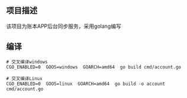 
##  项目描述

该项目为账本APP后台同步服务，采用golang编写

## 编译

```shell
# 交叉编译windows
CGO_ENABLED=0  GOOS=windows  GOARCH=amd64  go build cmd/account.go

# 交叉编译Linux
CGO_ENABLED=0  GOOS=linux  GOARCH=amd64  go build -o account cmd/account.go
```